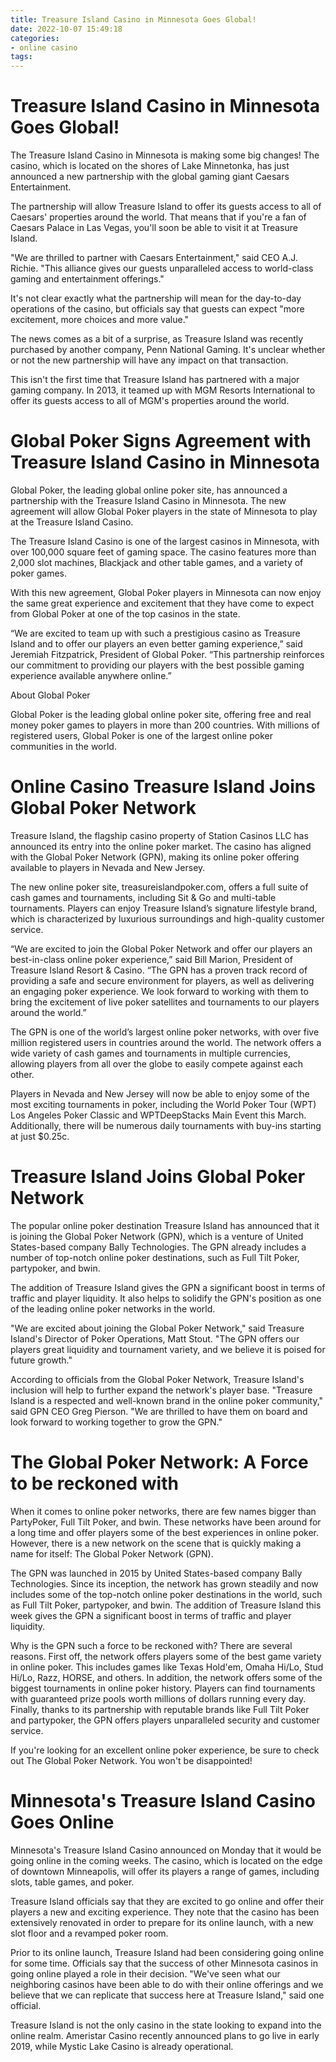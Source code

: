 ```yaml
---
title: Treasure Island Casino in Minnesota Goes Global!
date: 2022-10-07 15:49:18
categories:
- online casino
tags:
---
```



#  Treasure Island Casino in Minnesota Goes Global!

The Treasure Island Casino in Minnesota is making some big changes! The casino, which is located on the shores of Lake Minnetonka, has just announced a new partnership with the global gaming giant Caesars Entertainment.

The partnership will allow Treasure Island to offer its guests access to all of Caesars' properties around the world. That means that if you're a fan of Caesars Palace in Las Vegas, you'll soon be able to visit it at Treasure Island.

"We are thrilled to partner with Caesars Entertainment," said CEO A.J. Richie. "This alliance gives our guests unparalleled access to world-class gaming and entertainment offerings."

It's not clear exactly what the partnership will mean for the day-to-day operations of the casino, but officials say that guests can expect "more excitement, more choices and more value."

The news comes as a bit of a surprise, as Treasure Island was recently purchased by another company, Penn National Gaming. It's unclear whether or not the new partnership will have any impact on that transaction.

This isn't the first time that Treasure Island has partnered with a major gaming company. In 2013, it teamed up with MGM Resorts International to offer its guests access to all of MGM's properties around the world.

#  Global Poker Signs Agreement with Treasure Island Casino in Minnesota

Global Poker, the leading global online poker site, has announced a partnership with the Treasure Island Casino in Minnesota. The new agreement will allow Global Poker players in the state of Minnesota to play at the Treasure Island Casino.

The Treasure Island Casino is one of the largest casinos in Minnesota, with over 100,000 square feet of gaming space. The casino features more than 2,000 slot machines, Blackjack and other table games, and a variety of poker games.

With this new agreement, Global Poker players in Minnesota can now enjoy the same great experience and excitement that they have come to expect from Global Poker at one of the top casinos in the state.

“We are excited to team up with such a prestigious casino as Treasure Island and to offer our players an even better gaming experience,” said Jeremiah Fitzpatrick, President of Global Poker. “This partnership reinforces our commitment to providing our players with the best possible gaming experience available anywhere online.”

About Global Poker

Global Poker is the leading global online poker site, offering free and real money poker games to players in more than 200 countries. With millions of registered users, Global Poker is one of the largest online poker communities in the world.

#  Online Casino Treasure Island Joins Global Poker Network

Treasure Island, the flagship casino property of Station Casinos LLC has announced its entry into the online poker market. The casino has aligned with the Global Poker Network (GPN), making its online poker offering available to players in Nevada and New Jersey.

The new online poker site, treasureislandpoker.com, offers a full suite of cash games and tournaments, including Sit & Go and multi-table tournaments. Players can enjoy Treasure Island’s signature lifestyle brand, which is characterized by luxurious surroundings and high-quality customer service.

“We are excited to join the Global Poker Network and offer our players an best-in-class online poker experience,” said Bill Marion, President of Treasure Island Resort & Casino. “The GPN has a proven track record of providing a safe and secure environment for players, as well as delivering an engaging poker experience. We look forward to working with them to bring the excitement of live poker satellites and tournaments to our players around the world.”

The GPN is one of the world’s largest online poker networks, with over five million registered users in countries around the world. The network offers a wide variety of cash games and tournaments in multiple currencies, allowing players from all over the globe to easily compete against each other.

Players in Nevada and New Jersey will now be able to enjoy some of the most exciting tournaments in poker, including the World Poker Tour (WPT) Los Angeles Poker Classic and WPTDeepStacks Main Event this March. Additionally, there will be numerous daily tournaments with buy-ins starting at just $0.25c.

#  Treasure Island Joins Global Poker Network

The popular online poker destination Treasure Island has announced that it is joining the Global Poker Network (GPN), which is a venture of United States-based company Bally Technologies. The GPN already includes a number of top-notch online poker destinations, such as Full Tilt Poker, partypoker, and bwin.

The addition of Treasure Island gives the GPN a significant boost in terms of traffic and player liquidity. It also helps to solidify the GPN's position as one of the leading online poker networks in the world.

"We are excited about joining the Global Poker Network," said Treasure Island's Director of Poker Operations, Matt Stout. "The GPN offers our players great liquidity and tournament variety, and we believe it is poised for future growth."

According to officials from the Global Poker Network, Treasure Island's inclusion will help to further expand the network's player base. "Treasure Island is a respected and well-known brand in the online poker community," said GPN CEO Greg Pierson. "We are thrilled to have them on board and look forward to working together to grow the GPN."

# The Global Poker Network: A Force to be reckoned with

When it comes to online poker networks, there are few names bigger than PartyPoker, Full Tilt Poker, and bwin. These networks have been around for a long time and offer players some of the best experiences in online poker. However, there is a new network on the scene that is quickly making a name for itself: The Global Poker Network (GPN).

The GPN was launched in 2015 by United States-based company Bally Technologies. Since its inception, the network has grown steadily and now includes some of the top-notch online poker destinations in the world, such as Full Tilt Poker, partypoker, and bwin. The addition of Treasure Island this week gives the GPN a significant boost in terms of traffic and player liquidity.

Why is the GPN such a force to be reckoned with? There are several reasons. First off, the network offers players some of the best game variety in online poker. This includes games like Texas Hold'em, Omaha Hi/Lo, Stud Hi/Lo, Razz, HORSE, and others. In addition, the network offers some of the biggest tournaments in online poker history. Players can find tournaments with guaranteed prize pools worth millions of dollars running every day. Finally, thanks to its partnership with reputable brands like Full Tilt Poker and partypoker, the GPN offers players unparalleled security and customer service.

If you're looking for an excellent online poker experience, be sure to check out The Global Poker Network. You won't be disappointed!

#  Minnesota's Treasure Island Casino Goes Online

Minnesota's Treasure Island Casino announced on Monday that it would be going online in the coming weeks. The casino, which is located on the edge of downtown Minneapolis, will offer its players a range of games, including slots, table games, and poker.

Treasure Island officials say that they are excited to go online and offer their players a new and exciting experience. They note that the casino has been extensively renovated in order to prepare for its online launch, with a new slot floor and a revamped poker room.

Prior to its online launch, Treasure Island had been considering going online for some time. Officials say that the success of other Minnesota casinos in going online played a role in their decision. "We've seen what our neighboring casinos have been able to do with their online offerings and we believe that we can replicate that success here at Treasure Island," said one official.

Treasure Island is not the only casino in the state looking to expand into the online realm. Ameristar Casino recently announced plans to go live in early 2019, while Mystic Lake Casino is already operational.